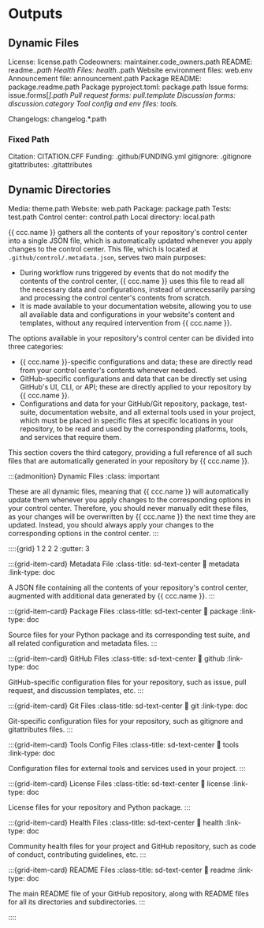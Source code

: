 # Outputs

## Dynamic Files
License: license.path
Codeowners: maintainer.code_owners.path
README: readme.*.path
Health Files: health.*.path
Website environment files: web.env
Announcement file: announcement.path
Package README: package.readme.path
Package pyproject.toml: package.path
Issue forms: issue.forms[*].path
Pull request forms: pull.template
Discussion forms: discussion.category
Tool config and env files: tools.*

Changelogs: changelog.*.path


### Fixed Path
Citation: CITATION.CFF
Funding: .github/FUNDING.yml
gitignore: .gitignore
gitattributes: .gitattributes

## Dynamic Directories
Media: theme.path
Website: web.path
Package: package.path
Tests: test.path
Control center: control.path
Local directory: local.path


{{ ccc.name }} gathers all the contents of your repository's control center into a single JSON file,
which is automatically updated whenever you apply changes to the control center.
This file, which is located at `.github/control/.metadata.json`, serves two main purposes:
- During workflow runs triggered by events that do not modify the contents of the control center,
  {{ ccc.name }} uses this file to read all the necessary data and configurations,
  instead of unnecessarily parsing and processing the control center's contents from scratch.
- It is made available to your documentation website, allowing you to use all available data and configurations
  in your website's content and templates, without any required intervention from {{ ccc.name }}.


The options available in your repository's control center can be divided into three categories:
- {{ ccc.name }}-specific configurations and data; these are directly read from your
  control center's contents whenever needed.
- GitHub-specific configurations and data that can be directly set using GitHub's UI, CLI, or API;
  these are directly applied to your repository by {{ ccc.name }}.
- Configurations and data for your GitHub/Git repository, package, test-suite, documentation website,
  and all external tools used in your project, which must be placed in specific files
  at specific locations in your repository, to be read and used by the corresponding
  platforms, tools, and services that require them.

This section covers the third category, providing a full reference of all such files
that are automatically generated in your repository by {{ ccc.name }}.


:::{admonition} Dynamic Files
:class: important

These are all dynamic files, meaning that {{ ccc.name }} will automatically
update them whenever you apply changes to the corresponding options in your control center.
Therefore, you should never manually edit these files, as your changes will be overwritten
by {{ ccc.name }} the next time they are updated. Instead, you should always
apply your changes to the corresponding options in the control center.
:::


::::{grid} 1 2 2 2
:gutter: 3

:::{grid-item-card} Metadata File
:class-title: sd-text-center
:link: metadata
:link-type: doc

A JSON file containing all the contents of your repository's control center,
augmented with additional data generated by {{ ccc.name }}.
:::

:::{grid-item-card} Package Files
:class-title: sd-text-center
:link: package
:link-type: doc

Source files for your Python package and its corresponding test suite,
and all related configuration and metadata files.
:::

:::{grid-item-card} GitHub Files
:class-title: sd-text-center
:link: github
:link-type: doc

GitHub-specific configuration files for your repository,
such as issue, pull request, and discussion templates, etc.
:::

:::{grid-item-card} Git Files
:class-title: sd-text-center
:link: git
:link-type: doc

Git-specific configuration files for your repository,
such as gitignore and gitattributes files.
:::

:::{grid-item-card} Tools Config Files
:class-title: sd-text-center
:link: tools
:link-type: doc

Configuration files for external tools and services used in your project.
:::

:::{grid-item-card} License Files
:class-title: sd-text-center
:link: license
:link-type: doc

License files for your repository and Python package.
:::

:::{grid-item-card} Health Files
:class-title: sd-text-center
:link: health
:link-type: doc

Community health files for your project and GitHub repository,
such as code of conduct, contributing guidelines, etc.
:::

:::{grid-item-card} README Files
:class-title: sd-text-center
:link: readme
:link-type: doc

The main README file of your GitHub repository,
along with README files for all its directories and subdirectories.
:::

::::
